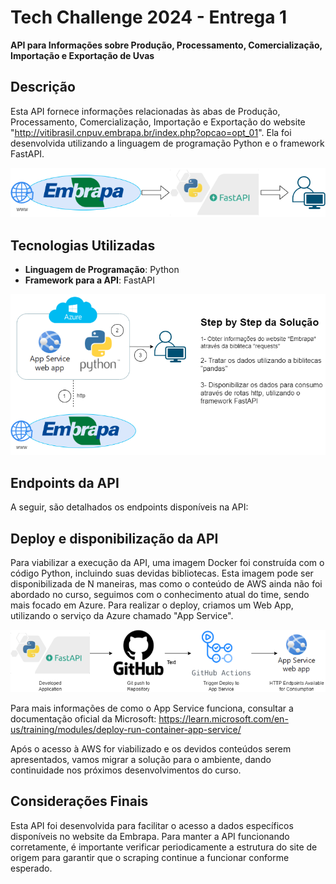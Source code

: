 # Tech Challenge 2024 - Entrega 1

**API para Informações sobre Produção, Processamento, Comercialização, Importação e Exportação de Uvas**

## Descrição

Esta API fornece informações relacionadas às abas de Produção, Processamento, Comercialização, Importação e Exportação do website "http://vitibrasil.cnpuv.embrapa.br/index.php?opcao=opt_01". Ela foi desenvolvida utilizando a linguagem de programação Python e o framework FastAPI.

![Alt text](/Documentation/Pos_TechChallenge_v1-Intro.png?raw=true "Optional Title")

## Tecnologias Utilizadas

-   **Linguagem de Programação**: Python
-   **Framework para a API**: FastAPI

![Alt text](/Documentation/Pos_TechChallenge_v1-ArqSolucao.png?raw=true "Optional Title")

## Endpoints da API

A seguir, são detalhados os endpoints disponíveis na API:



## Deploy e disponibilização da API

Para viabilizar a execução da API, uma imagem Docker foi construída com o código Python, incluindo suas devidas bibliotecas. Esta imagem pode ser disponibilizada de N maneiras, mas como o conteúdo de AWS ainda não foi abordado no curso, seguimos com o conhecimento atual do time, sendo mais focado em Azure. Para realizar o deploy, criamos um Web App, utilizando o serviço da Azure chamado "App Service". 

![Alt text](/Documentation/Pos_TechChallenge_v1-Deploy.png?raw=true "Optional Title")

Para mais informações de como o App Service funciona, consultar a documentação oficial da Microsoft:
https://learn.microsoft.com/en-us/training/modules/deploy-run-container-app-service/

Após o acesso à AWS for viabilizado e os devidos conteúdos serem apresentados, vamos migrar a solução para o ambiente, dando continuidade nos próximos desenvolvimentos do curso. 

## Considerações Finais

Esta API foi desenvolvida para facilitar o acesso a dados específicos disponíveis no website da Embrapa. Para manter a API funcionando corretamente, é importante verificar periodicamente a estrutura do site de origem para garantir que o scraping continue a funcionar conforme esperado.
